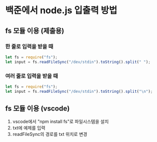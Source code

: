 # 백준에서 node.js 입출력 방법

## fs 모듈 이용 (제출용)

### 한 줄로 입력을 받을 때

```javascript
let fs = require("fs");
let input = fs.readFileSync("/dev/stdin").toString().split(" ");
```

### 여러 줄로 입력을 받을 때

```javascript
let fs = require("fs");
let input = fs.readFileSync("/dev/stdin").toString().split("\n");
```

## fs 모듈 이용 (vscode)

1. vscode에서 "npm install fs"로 파일시스템을 설치
2. txt에 예제를 입력
3. readFileSync의 경로를 txt 위치로 변경
